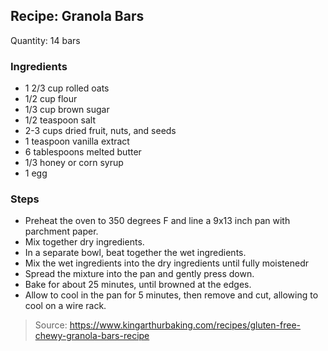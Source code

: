 ## Recipe: Granola Bars
Quantity: 14 bars  

### Ingredients
 - 1 2/3 cup rolled oats
 - 1/2 cup flour
 - 1/3 cup brown sugar
 - 1/2 teaspoon salt
 - 2-3 cups dried fruit, nuts, and seeds
 - 1 teaspoon vanilla extract
 - 6 tablespoons melted butter
 - 1/3 honey or corn syrup
 - 1 egg

### Steps
 - Preheat the oven to 350 degrees F and line a 9x13 inch pan with parchment paper.
 - Mix together dry ingredients.
 - In a separate bowl, beat together the wet ingredients.
 - Mix the wet ingredients into the dry ingredients until fully moistenedr
 - Spread the mixture into the pan and gently press down.
 - Bake for about 25 minutes, until browned at the edges.
 - Allow to cool in the pan for 5 minutes, then remove and cut, allowing to cool on a wire rack.

> Source: https://www.kingarthurbaking.com/recipes/gluten-free-chewy-granola-bars-recipe